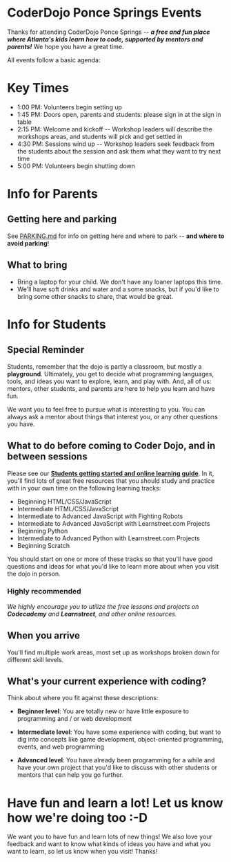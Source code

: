 # CoderDojo Ponce Springs Events 

Thanks for attending CoderDojo Ponce Springs -- **_a free and fun place where Atlanta's kids learn how to code, 
supported by mentors and parents!_** We hope you have a great time.

All events follow a basic agenda:

# Key Times

* 1:00 PM: Volunteers begin setting up
* 1:45 PM: Doors open, parents and students: please sign in at the sign in table
* 2:15 PM: Welcome and kickoff -- Workshop leaders will describe the workshops areas, and students will pick and get settled in
* 4:30 PM: Sessions wind up -- Workshop leaders seek feedback from the students about the session and ask them 
what they want to try next time
* 5:00 PM: Volunteers begin shutting down

# Info for Parents

## Getting here and parking

See [PARKING.md](../PARKING.md) for info on getting here and where to park -- **and where to avoid parking**!

## What to bring

* Bring a laptop for your child. We don't have any loaner laptops this time.
* We'll have soft drinks and water and a some snacks, but if you'd like to bring some other snacks to share, 
that would be great.

# Info for Students

## Special Reminder

Students, remember that the dojo is partly a classroom, but mostly a **playground**. Ultimately, you get to decide 
what programming languages, tools, and ideas you want to explore, learn, and play with. 
And, all of us: mentors, other students, and parents are here to help you learn and have fun.

We want you to feel free to pursue what is interesting to you. You can always ask a mentor about things that 
interest you, or any other questions you have.

## What to do before coming to Coder Dojo, and in between sessions

Please see our **[Students getting started and online learning guide](https://github.com/CoderDojoPonceSprings/Events/blob/master/Students_Getting_Started.md)**. In it, you'll find lots of great free resources that you should study and practice with in your own time on the following learning tracks:

* Beginning HTML/CSS/JavaScript
* Intermediate HTML/CSS/JavaScript
* Intermediate to Advanced JavaScript with Fighting Robots
* Intermediate to Advanced JavaScript with Learnstreet.com Projects
* Beginning Python
* Intermediate to Advanced Python with Learnstreet.com Projects
* Beginning Scratch

You should start on one or more of these tracks so that you'll have good questions and ideas for what you'd like to learn more about when you visit the dojo in person. 

### Highly recommended

_We highly encourage you to utilize the free lessons and projects on **Codecademy** and **Learnstreet**, and other online resources._


## When you arrive

You'll find multiple work areas, most set up as workshops broken down for different skill 
levels. 

## What's your current experience with coding?

Think about where you fit against these descriptions:

* **Beginner level**: You are totally new or have little exposure to programming and / or web development

* **Intermediate level**: You have some experience with coding, but want to dig into concepts like game development, 
object-oriented programming, events, and web programming

* **Advanced level**: You have already been programming for a while and have your own project that you'd like to 
discuss with other students or mentors that can help you go further.

# Have fun and learn a lot! Let us know how we're doing too :-D

We want you to have fun and learn lots of new things! We also love your feedback and want to know what kinds of ideas you have and what you want to learn, so let us know when you visit! Thanks!
